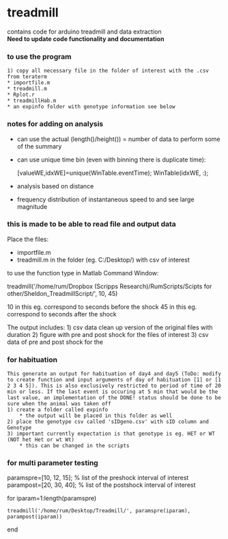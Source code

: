 # treadmill
contains code for arduino treadmill and data extraction  
**Need to update code functionality and documentation**

### to use the program
	1) copy all necessary file in the folder of interest with the .csv from teraterm
	* importfile.m
	* treadmill.m
	* Rplot.r
	* treadmillHab.m
	* an expinfo folder with genotype information see below



### notes for adding on analysis
* can use the actual (length()/height()) = number of data to perform some of the summary
* can use unique time bin (even with binning there is duplicate time):
	
	[valueWE,idxWE]=unique(WinTable.eventTime);
	WinTable(idxWE, :);
	
* analysis based on distance
* frequency distribution of instantaneous speed to and see large magnitude


### this is made to be able to read file and output data

Place the files:
* importfile.m
* treadmill.m
 in the folder (eg. C:/Desktop/) with csv of interest

to use the function type in Matlab Command Window:

treadmill('/home/rum/Dropbox (Scripps Research)/RumScripts/Scipts for other/Sheldon_TreadmillScript/', 10, 45)

10 in this eg. correspond to seconds before the shock
45 in this eg. correspond to seconds after the shock

The output includes:
	1) csv data clean up version of the original files with duration
	2) figure with pre and post shock for the files of interest
	3) csv data of pre and post shock for the 

### for habituation
	This generate an output for habituation of day4 and day5 (ToDo: modify to create function and input arguments of day of habituation [1] or [1 2 3 4 5]). This is also exclusively restricted to period of time of 20 min or less. If the last event is occuring at 5 min that would be the last value, an implementation of the DONE! status should be done to be sure when the animal was taken off
	1) create a folder called expinfo
		* the output will be placed in this folder as well
	2) place the genotype csv called 'sIDgeno.csv' with sID column and Genotype
	3) important currently expectation is that genotype is eg. HET or WT (NOT het Het or wt Wt)
		* this can be changed in the scripts


### for multi parameter testing

paramspre=[10, 12, 15]; % list of the preshock interval of interest
parampost=[20, 30, 40]; % list of the postshock interval of interest

for iparam=1:length(paramspre)

	treadmill('/home/rum/Desktop/Treadmill/', paramspre(iparam), parampost(iparam))

end